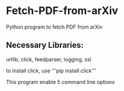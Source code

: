 # Fetch-PDF-from-arXiv
Python program to fetch PDF from arXiv

## Necessary Libraries:
urllib, click, feedparser, logging, ssl

to install click, use '''pip install click'''

This program enable 5 command line options 
